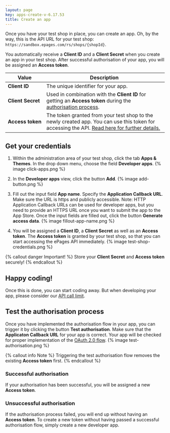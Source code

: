 ```yaml
---
layout: page
key: apps-create-v-6.17.53
title: Create an app
---
```


Once you have your test shop in place, you can create an app.
Oh, by the way, this is the API URL for your test shop: `https://sandbox.epages.com/rs/shops/{shopId}`.

You automatically receive a **Client ID** and a **Client Secret** when you create an app in your test shop.
After successful authorisation of your app, you will be assigned an **Access token**.

| Value              | Description                                                                                             |
|--------------------|---------------------------------------------------------------------------------------------------------|
| **Client&nbsp;ID**      | The unique identifier for your app. |
| **Client&nbsp;Secret**   | Used in combination with the **Client ID** for getting an **Access token** during the [authorisation process](page:apps-install#authorisation-process).|
| **Access&nbsp;token** | The token granted from your test shop to the newly created app. You can use this token for accessing the API. [Read here for further details.](page:apps-install) |

## Get your credentials

1. Within the administration area of your test shop, click the tab **Apps & Themes**.
In the drop down menu, choose the field **Developer apps**.
    {% image click-apps.png %}

2. In the **Developer apps** view, click the button **Add**.
    {% image add-button.png %}

3. Fill out the input field **App name**.
Specify the **Application Callback URL**.
Make sure the URL is https and publicly accessible.
Note: HTTP Application Callback URLs can be used for developer apps, but you need to provide an HTTPS URL once you want to submit the app to the App Store.
Once the input fields are filled out, click the button **Generate access data**.
    {% image fillout-app-name.png %}

4. You will be assigned a **Client ID**, a **Client Secret** as well as an **Access token**.
The **Access token** is granted by your test shop, so that you can start accessing the ePages API immediately.
    {% image test-shop-credentials.png %}

{% callout danger Important! %}
Store your **Client Secret** and **Access token** securely!
{% endcallout %}

## Happy coding!

Once this is done, you can start coding away.
But when developing your app, please consider our [API call limit](page:apps-api-call-limit).

## Test the authorisation process

Once you have implemented the authorisation flow in your app, you can trigger it by clicking the button **Test authorisation**.
Make sure that the **Applicaton Callback URL** for your app is correct.
Your app will be checked for proper implementation of the [OAuth 2.0 flow](page:apps-install#authorisation-process).
{% image test-authorisation.png %}

{% callout info Note %}
Triggering the test authorisation flow removes the existing **Access token** first.
{% endcallout %}

### Successful authorisation

If your authorisation has been successful, you will be assigned a new **Access token**.

### Unsuccessful authorisation

If the authorisation process failed, you will end up without having an **Access token**.
To create a new token without having passed a successful authorisation flow, simply create a new developer app.
